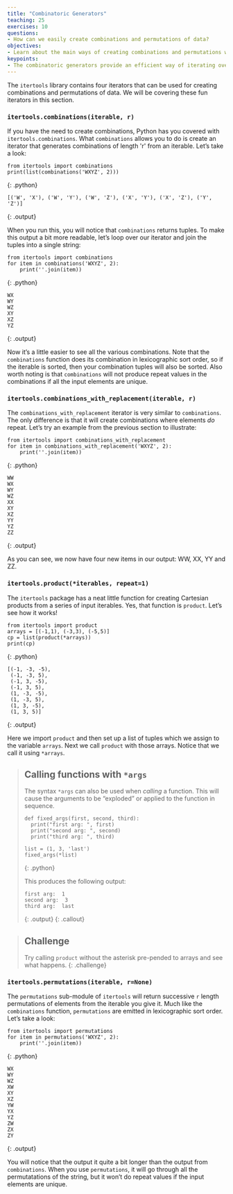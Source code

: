 ```yaml
---
title: "Combinatoric Generators"
teaching: 25
exercises: 10
questions:
- How can we easily create combinations and permutations of data?
objectives:
- Learn about the main ways of creating combinations and permutations with `itertools`.
keypoints:
- The combinatoric generators provide an efficient way of iterating over combinations and permutations of data.
---
```

The `itertools` library contains four iterators that can be used for creating combinations and permutations of data. 
We will be covering these fun iterators in this section.

### `itertools.combinations(iterable, r)`

If you have the need to create combinations, Python has you covered with `itertools.combinations`. What `combinations` allows 
you to do is create an iterator that generates combinations of length 'r' from an iterable. Let’s take a look:

~~~
from itertools import combinations
print(list(combinations('WXYZ', 2)))
~~~
{: .python}

~~~
[('W', 'X'), ('W', 'Y'), ('W', 'Z'), ('X', 'Y'), ('X', 'Z'), ('Y', 'Z')]
~~~
{: .output}

When you run this, you will notice that `combinations` returns tuples. To make this output a bit more readable, let’s 
loop over our iterator and join the tuples into a single string:

~~~
from itertools import combinations
for item in combinations('WXYZ', 2):
    print(''.join(item))
~~~
{: .python}

~~~
WX
WY
WZ
XY
XZ
YZ
~~~
{: .output}

Now it’s a little easier to see all the various combinations. Note that the `combinations` function does its 
combination in lexicographic sort order, so if the iterable is sorted, then your combination tuples will 
also be sorted. Also worth noting is that `combinations` will not produce repeat values in the combinations 
if all the input elements are unique.

### `itertools.combinations_with_replacement(iterable, r)`

The `combinations_with_replacement`  iterator is very similar to `combinations`. The only difference is that it 
will create combinations where elements *do* repeat. Let’s try an example from the previous section to illustrate:

~~~
from itertools import combinations_with_replacement
for item in combinations_with_replacement('WXYZ', 2):
    print(''.join(item))
~~~
{: .python}

~~~
WW
WX
WY
WZ
XX
XY
XZ
YY
YZ
ZZ
~~~
{: .output}

As you can see, we now have four new items in our output: WW, XX, YY and ZZ.

### `itertools.product(*iterables, repeat=1)`

The `itertools` package has a neat little function for creating Cartesian products from a series of input iterables. 
Yes, that function is `product`. Let’s see how it works!

~~~
from itertools import product
arrays = [(-1,1), (-3,3), (-5,5)]
cp = list(product(*arrays))
print(cp)
~~~
{: .python}

~~~
[(-1, -3, -5),
 (-1, -3, 5),
 (-1, 3, -5),
 (-1, 3, 5),
 (1, -3, -5),
 (1, -3, 5),
 (1, 3, -5),
 (1, 3, 5)]
~~~
{: .output}

Here we import `product` and then set up a list of tuples which we assign to the variable `arrays`. Next we call `product`
with those arrays. Notice that we call it using `*arrays`. 

> ## Calling functions with `*args`
>
> The syntax `*args` can also be used when *calling* a function. This will cause the arguments to be “exploded” or applied 
> to the function in sequence.
>
> ~~~
> def fixed_args(first, second, third):
>   print("first arg: ", first)
>   print("second arg: ", second)
>   print("third arg: ", third)
>
> list = (1, 3, 'last')
> fixed_args(*list)
> ~~~
> {: .python}
>
> This produces the following output:
>
> ~~~
> first arg:  1
> second arg:  3
> third arg:  last
> ~~~
> {: .output}
{: .callout}

> ## Challenge
> Try calling `product` without the asterisk pre-pended to arrays and see what happens.
{: .challenge}

### `itertools.permutations(iterable, r=None)`

The `permutations` sub-module of `itertools` will return successive `r` length permutations of elements from the 
iterable you give it. Much like the `combinations` function, `permutations` are emitted in lexicographic sort order. 
Let’s take a look:

~~~
from itertools import permutations
for item in permutations('WXYZ', 2):
    print(''.join(item))
~~~
{: .python}

~~~
WX
WY
WZ
XW
XY
XZ
YW
YX
YZ
ZW
ZX
ZY
~~~
{: .output}

You will notice that the output it quite a bit longer than the output from `combinations`. When you use `permutations`, 
it will go through all the permutatations of the string, but it won’t do repeat values if the input elements are unique.

